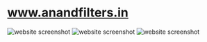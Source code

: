 # www.anandfilters.in
![website screenshot](https://github.com/soundarya784/anandfilters/blob/master/images/website.JPG?raw=true)
![website screenshot](https://github.com/soundarya784/anandfilters/blob/master/images/website2.JPG?raw=true)
![website screenshot](https://github.com/soundarya784/anandfilters/blob/master/images/web3.jpg?raw=true)
